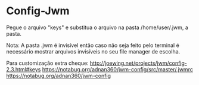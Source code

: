 # Config-Jwm

Pegue o arquivo "keys" e substitua o arquivo na pasta /home/user/.jwm, a pasta.

Nota: A pasta .jwm é invisível então caso não seja feito pelo terminal é necessário mostrar arquivos invisíveis no seu file manager de escolha.

Para customização extra cheque:
http://joewing.net/projects/jwm/config-2.3.html#keys
https://notabug.org/adnan360/jwm-config/src/master/.jwmrc
https://notabug.org/adnan360/jwm-config
